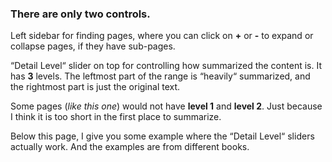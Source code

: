 ### There are only two controls.

Left sidebar for finding pages, where you can click on **+** or **-** to expand or collapse pages, if they have sub-pages.

“Detail Level“ slider on top for controlling how summarized the content is. It has **3** levels. The leftmost part of the range is “heavily“ summarized, and the rightmost part is just the original text.

Some pages (*like this one*) would not have **level 1** and **level 2**. Just because I think it is too short in the first place to summarize.

Below this page, I give you some example where the “Detail Level“ sliders actually work. And the examples are from different books.